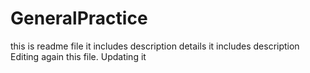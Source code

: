 # GeneralPractice
this is readme file
it includes description details
it includes description
Editing again this file. Updating it
